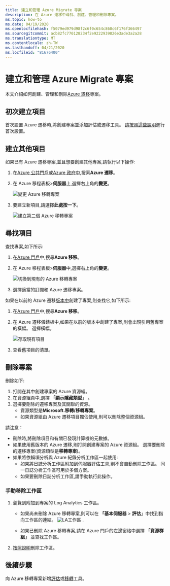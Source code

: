 ```yaml
---
title: 建立和管理 Azure Migrate 專案
description: 在 Azure 遷移中尋找、創建、管理和刪除專案。
ms.topic: how-to
ms.date: 04/19/2020
ms.openlocfilehash: f5079ed979d98f2c6f0c654c860c6f176f366497
ms.sourcegitcommit: acb82fc770128234f2e9222939826e3ade3a2a28
ms.translationtype: MT
ms.contentlocale: zh-TW
ms.lasthandoff: 04/21/2020
ms.locfileid: "81676400"
---
```

# <a name="create-and-manage-azure-migrate-projects"></a>建立和管理 Azure Migrate 專案

本文介紹如何創建、管理和刪除[Azure 遷移](migrate-services-overview.md)專案。


## <a name="create-a-project-for-the-first-time"></a>初次建立項目

首次設置 Azure 遷移時,將創建專案並添加評估或遷移工具。 [請按照這些說明](how-to-add-tool-first-time.md)進行首次設置。

## <a name="create-additional-projects"></a>建立其他項目

如果已有 Azure 遷移專案,並且想要創建其他專案,請執行以下操作:  

1. 在[Azure 公共門戶](https://portal.azure.com)或[Azure 政府中](https://portal.azure.us),搜索**Azure 遷移**。
2. 在 Azure 移程表板>**伺服器**上,選擇右上角的**變更**。

   ![變更 Azure 移轉專案](./media/create-manage-projects/switch-project.png)

3. 要建立新項目,請選擇**此處按一下**。

   ![建立第二個 Azure 移轉專案](./media/create-manage-projects/create-new-project.png)


## <a name="find-a-project"></a>尋找項目

查找專案,如下所示:

1. 在[Azure 門戶](https://portal.azure.com)中,搜尋**Azure 移移**。
2. 在 Azure 移程表板>**伺服器**中,選擇右上角的**變更**。

    ![切換到現有的 Azure 移轉專案](./media/create-manage-projects/switch-project.png)

3. 選擇適當的訂閱和 Azure 遷移專案。


如果在以前的 Azure 遷移[版本中](migrate-services-overview.md#azure-migrate-versions)創建了專案,則查找它,如下所示:

1. 在[Azure 門戶](https://portal.azure.com)中,搜尋**Azure 移移**。
2. 在 Azure 遷移儀錶板中,如果在以前的版本中創建了專案,則會出現引用舊專案的橫幅。 選擇橫幅。

    ![存取現有項目](./media/create-manage-projects/access-existing-projects.png)

3. 查看舊項目的清單。


## <a name="delete-a-project"></a>刪除專案

刪除如下:

1. 打開在其中創建專案的 Azure 資源組。
2. 在資源組頁中,選擇 **「顯示隱藏類型**」 。
3. 選擇要刪除的遷移專案及其關聯的資源。
    - 資源類型是**Microsoft.移轉/移轉專案**。
    - 如果資源組由 Azure 遷移項目獨佔使用,則可以刪除整個資源組。


請注意：

- 刪除時,將刪除項目和有關已發現計算機的元數據。
- 如果使用舊版本的 Azure 遷移,則打開創建專案的 Azure 資源組。 選擇要刪除的遷移專案(資源類型是**移轉專案**)。
- 如果將依賴項分析與 Azure 紀錄分析工作區一起使用:
    - 如果將日誌分析工作區附加到伺服器評估工具,則不會自動刪除工作區。 同一日誌分析工作區可用於多個方案。
    - 如果要刪除日誌分析工作區,請手動執行此操作。

### <a name="delete-a-workspace-manually"></a>手動移除工作區

1. 瀏覽到附加到專案的 Log Analytics 工作區。

    - 如果尚未刪除 Azure 移轉專案,則可以在 **「基本伺服器** > **評估**」中找到指向工作區的連結。
       ![LA](./media/create-manage-projects/loganalytics-workspace.png)工作區 .
       
    - 如果已刪除 Azure 移轉專案,請在 Azure 門戶的左邊窗格中選擇 **「資源群組」** 並查找工作區。
       
2. [按照說明](https://docs.microsoft.com/azure/azure-monitor/platform/delete-workspace)刪除工作區。

## <a name="next-steps"></a>後續步驟

向 Azure 移轉專案新增[評估](how-to-assess.md)或[移轉](how-to-migrate.md)工具。
